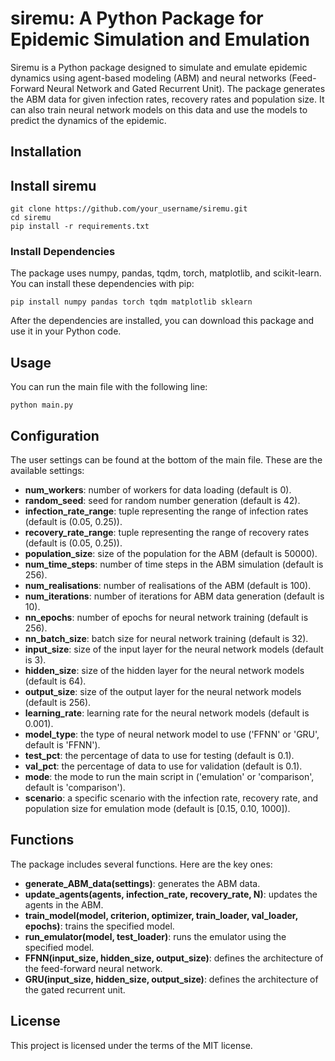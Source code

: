# siremu: A Python Package for Epidemic Simulation and Emulation

Siremu is a Python package designed to simulate and emulate epidemic dynamics using agent-based modeling (ABM) and neural networks (Feed-Forward Neural Network and Gated Recurrent Unit). The package generates the ABM data for given infection rates, recovery rates and population size. It can also train neural network models on this data and use the models to predict the dynamics of the epidemic.

## Installation

## Install siremu

```
git clone https://github.com/your_username/siremu.git
cd siremu
pip install -r requirements.txt
```

### Install Dependencies

The package uses numpy, pandas, tqdm, torch, matplotlib, and scikit-learn. You can install these dependencies with pip:

```
pip install numpy pandas torch tqdm matplotlib sklearn
```

After the dependencies are installed, you can download this package and use it in your Python code.

## Usage

You can run the main file with the following line:

```
python main.py
```

## Configuration

The user settings can be found at the bottom of the main file. These are the available settings:

- **num_workers**: number of workers for data loading (default is 0).
- **random_seed**: seed for random number generation (default is 42).
- **infection_rate_range**: tuple representing the range of infection rates (default is (0.05, 0.25)).
- **recovery_rate_range**: tuple representing the range of recovery rates (default is (0.05, 0.25)).
- **population_size**: size of the population for the ABM (default is 50000).
- **num_time_steps**: number of time steps in the ABM simulation (default is 256).
- **num_realisations**: number of realisations of the ABM (default is 100).
- **num_iterations**: number of iterations for ABM data generation (default is 10).
- **nn_epochs**: number of epochs for neural network training (default is 256).
- **nn_batch_size**: batch size for neural network training (default is 32).
- **input_size**: size of the input layer for the neural network models (default is 3).
- **hidden_size**: size of the hidden layer for the neural network models (default is 64).
- **output_size**: size of the output layer for the neural network models (default is 256).
- **learning_rate**: learning rate for the neural network models (default is 0.001).
- **model_type**: the type of neural network model to use ('FFNN' or 'GRU', default is 'FFNN').
- **test_pct**: the percentage of data to use for testing (default is 0.1).
- **val_pct**: the percentage of data to use for validation (default is 0.1).
- **mode**: the mode to run the main script in ('emulation' or 'comparison', default is 'comparison').
- **scenario**: a specific scenario with the infection rate, recovery rate, and population size for emulation mode (default is [0.15, 0.10, 1000]).

## Functions

The package includes several functions. Here are the key ones:

- **generate_ABM_data(settings)**: generates the ABM data.
- **update_agents(agents, infection_rate, recovery_rate, N)**: updates the agents in the ABM.
- **train_model(model, criterion, optimizer, train_loader, val_loader, epochs)**: trains the specified model.
- **run_emulator(model, test_loader)**: runs the emulator using the specified model.
- **FFNN(input_size, hidden_size, output_size)**: defines the architecture of the feed-forward neural network.
- **GRU(input_size, hidden_size, output_size)**: defines the architecture of the gated recurrent unit.

## License

This project is licensed under the terms of the MIT license.
